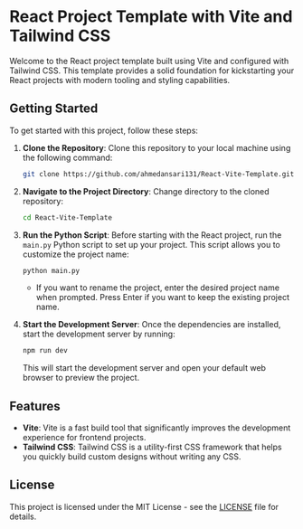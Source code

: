 # React Project Template with Vite and Tailwind CSS

Welcome to the React project template built using Vite and configured with Tailwind CSS. This template provides a solid foundation for kickstarting your React projects with modern tooling and styling capabilities.

## Getting Started

To get started with this project, follow these steps:

1. **Clone the Repository**: Clone this repository to your local machine using the following command:

    ```bash
    git clone https://github.com/ahmedansari131/React-Vite-Template.git
    ```

2. **Navigate to the Project Directory**: Change directory to the cloned repository:

    ```bash
    cd React-Vite-Template
    ```

3. **Run the Python Script**: Before starting with the React project, run the `main.py` Python script to set up your project. This script allows you to customize the project name:

    ```bash
    python main.py
    ```

    - If you want to rename the project, enter the desired project name when prompted. Press Enter if you want to keep the existing project name.


4. **Start the Development Server**: Once the dependencies are installed, start the development server by running:

    ```bash
    npm run dev
    ```

    This will start the development server and open your default web browser to preview the project.

## Features

- **Vite**: Vite is a fast build tool that significantly improves the development experience for frontend projects.
- **Tailwind CSS**: Tailwind CSS is a utility-first CSS framework that helps you quickly build custom designs without writing any CSS.

## License

This project is licensed under the MIT License - see the [LICENSE](LICENSE) file for details.


